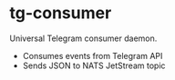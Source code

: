 # tg-consumer

Universal Telegram consumer daemon.

- Consumes events from Telegram API
- Sends JSON to NATS JetStream topic
